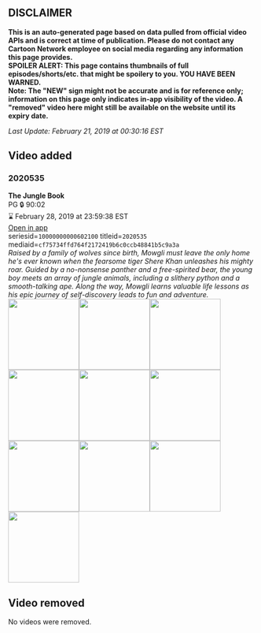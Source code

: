 ## DISCLAIMER
**This is an auto-generated page based on data pulled from official video APIs and is correct at time of publication. Please do not contact any Cartoon Network employee on social media regarding any information this page provides.**  
**SPOILER ALERT: This page contains thumbnails of full episodes/shorts/etc. that might be spoilery to you. YOU HAVE BEEN WARNED.**  
**Note: The "NEW" sign might not be accurate and is for reference only; information on this page only indicates in-app visibility of the video. A "removed" video here might still be available on the website until its expiry date.**  

_Last Update: February 21, 2019 at 00:30:16 EST_
## Video added
### 2020535
**The Jungle Book**  
PG 🔒 90:02  
⌛ February 28, 2019 at 23:59:38 EST  
[Open in app](https://tinyurl.com/y2by57qd)  
seriesid=`10000000000602100` titleid=`2020535` mediaid=`cf75734ffd764f2172419b6c0ccb48841b5c9a3a`  
_Raised by a family of wolves since birth, Mowgli must leave the only home he's ever known when the fearsome tiger Shere Khan unleashes his mighty roar. Guided by a no-nonsense panther and a free-spirited bear, the young boy meets an array of jungle animals, including a slithery python and a smooth-talking ape. Along the way, Mowgli learns valuable life lessons as his epic journey of self-discovery leads to fun and adventure._  
<a href="https://s3.amazonaws.com/cartoonorchestrator/2020535_001_1280x720.jpg"><img src="https://s3.amazonaws.com/cartoonorchestrator/2020535_001_640x360.jpg" height="144px" /></a><a href="https://s3.amazonaws.com/cartoonorchestrator/2020535_002_1280x720.jpg"><img src="https://s3.amazonaws.com/cartoonorchestrator/2020535_002_640x360.jpg" height="144px" /></a><a href="https://s3.amazonaws.com/cartoonorchestrator/2020535_003_1280x720.jpg"><img src="https://s3.amazonaws.com/cartoonorchestrator/2020535_003_640x360.jpg" height="144px" /></a><a href="https://s3.amazonaws.com/cartoonorchestrator/2020535_004_1280x720.jpg"><img src="https://s3.amazonaws.com/cartoonorchestrator/2020535_004_640x360.jpg" height="144px" /></a><a href="https://s3.amazonaws.com/cartoonorchestrator/2020535_005_1280x720.jpg"><img src="https://s3.amazonaws.com/cartoonorchestrator/2020535_005_640x360.jpg" height="144px" /></a><a href="https://s3.amazonaws.com/cartoonorchestrator/2020535_006_1280x720.jpg"><img src="https://s3.amazonaws.com/cartoonorchestrator/2020535_006_640x360.jpg" height="144px" /></a><a href="https://s3.amazonaws.com/cartoonorchestrator/2020535_007_1280x720.jpg"><img src="https://s3.amazonaws.com/cartoonorchestrator/2020535_007_640x360.jpg" height="144px" /></a><a href="https://s3.amazonaws.com/cartoonorchestrator/2020535_008_1280x720.jpg"><img src="https://s3.amazonaws.com/cartoonorchestrator/2020535_008_640x360.jpg" height="144px" /></a><a href="https://s3.amazonaws.com/cartoonorchestrator/2020535_009_1280x720.jpg"><img src="https://s3.amazonaws.com/cartoonorchestrator/2020535_009_640x360.jpg" height="144px" /></a><a href="https://s3.amazonaws.com/cartoonorchestrator/2020535_010_1280x720.jpg"><img src="https://s3.amazonaws.com/cartoonorchestrator/2020535_010_640x360.jpg" height="144px" /></a>
## Video removed
No videos were removed.
